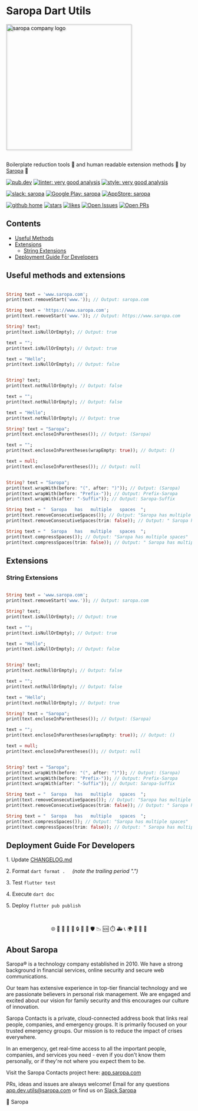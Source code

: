 # Saropa Dart Utils

<!-- markdownlint-disable MD033 - Disable No HTML -->
<img src="https://raw.githubusercontent.com/saropa/saropa_dart_utils/main/SaropaLogo2019_contrast-1200.png" alt="saropa company logo" style="filter: drop-shadow(0.2em 0.2em 0.13em rgba(68, 68, 68, 0.35));" width="340" />

<!-- [![Saropa Logo](SaropaLogo2019_contrast-1200.png)](https://saropa.com) -->
<br>
<br>

Boilerplate reduction tools 🚀 and human readable extension methods 🤖 by [Saropa][saropa_link] 🎈

<!-- More badges here: https://badgesgenerator.com/ -->
[![pub.dev](https://img.shields.io/pub/v/saropa_dart_utils.svg?label=Latest+Version)](https://pub.dev/packages/saropa_dart_utils) [![linter: very good analysis](https://img.shields.io/badge/license-GPL-purple.svg)](https://opensource.org/licenses/GPL) [![style: very good analysis](https://img.shields.io/badge/style-very_good_analysis-B22C89.svg)](https://pub.dev/packages/very_good_analysis)

 [![slack: saropa](https://img.shields.io/badge/slack-saropa-4A154B)](https://saropa.slack.com) [![Google Play: saropa](https://img.shields.io/badge/Google%20Play-Saropa%20Android-green)](https://play.google.com/store/apps/details?id=com.saropamobile.app&pli=1) [![AppStore: saropa](https://img.shields.io/badge/AppStore-Saropa%20iOS-6174B2?labelColor=)](https://apps.apple.com/us/app/saropa-contacts/id6447379943?platform=iphone)

[![github home](https://img.shields.io/badge/GitHub-Saropa-333?labelColor=555555)](https://github.com/saropa/saropa_dart_utils)  [![stars](https://badgen.net/github/stars/saropa/saropa_dart_utils?label=stars&color=green&icon=github)](https://github.com/saropa/saropa_dart_utils/stargazers) [![likes](https://img.shields.io/pub/likes/saropa_dart_utils?logo=flutter)](https://pub.dev/packages/saropa_dart_utils/score) [![Open Issues](https://badgen.net/github/open-issues/saropa/saropa_dart_utils?label=Open+Issues&color=green)](https://GitHub.com/saropa/saropa_dart_utils/issues) [![Open PRs](https://badgen.net/github/open-prs/saropa/saropa_dart_utils?label=Open+PRs&color=green)](https://GitHub.com/saropa/saropa_dart_utils/pulls)

## Contents

- [Useful Methods](#useful-methods-and-extensions)
- [Extensions](#extensions)
  - [String Extensions](#string-extensions)
- [Deployment Guide For Developers](#deployment-guide-for-developers)

## Useful methods and extensions

```dart

String text = 'www.saropa.com';
print(text.removeStart('www.')); // Output: saropa.com

String text = 'https://www.saropa.com';
print(text.removeStart('www.')); // Output: https://www.saropa.com

String? text;
print(text.isNullOrEmpty); // Output: true

text = "";
print(text.isNullOrEmpty); // Output: true

text = "Hello";
print(text.isNullOrEmpty); // Output: false


String? text;
print(text.notNullOrEmpty); // Output: false

text = "";
print(text.notNullOrEmpty); // Output: false

text = "Hello";
print(text.notNullOrEmpty); // Output: true

String? text = "Saropa";
print(text.encloseInParentheses()); // Output: (Saropa)

text = "";
print(text.encloseInParentheses(wrapEmpty: true)); // Output: ()

text = null;
print(text.encloseInParentheses()); // Output: null


String? text = "Saropa";
print(text.wrapWith(before: "(", after: ")")); // Output: (Saropa)
print(text.wrapWith(before: "Prefix-")); // Output: Prefix-Saropa
print(text.wrapWith(after: "-Suffix")); // Output: Saropa-Suffix

String text = "  Saropa   has   multiple   spaces  ";
print(text.removeConsecutiveSpaces()); // Output: "Saropa has multiple spaces"
print(text.removeConsecutiveSpaces(trim: false)); // Output: " Saropa has multiple spaces "

String text = "  Saropa   has   multiple   spaces  ";
print(text.compressSpaces()); // Output: "Saropa has multiple spaces"
print(text.compressSpaces(trim: false)); // Output: " Saropa has multiple spaces "

```

## Extensions

### String Extensions

```dart

String text = 'www.saropa.com';
print(text.removeStart('www.')); // Output: saropa.com

String? text;
print(text.isNullOrEmpty); // Output: true

text = "";
print(text.isNullOrEmpty); // Output: true

text = "Hello";
print(text.isNullOrEmpty); // Output: false


String? text;
print(text.notNullOrEmpty); // Output: false

text = "";
print(text.notNullOrEmpty); // Output: false

text = "Hello";
print(text.notNullOrEmpty); // Output: true

String? text = "Saropa";
print(text.encloseInParentheses()); // Output: (Saropa)

text = "";
print(text.encloseInParentheses(wrapEmpty: true)); // Output: ()

text = null;
print(text.encloseInParentheses()); // Output: null


String? text = "Saropa";
print(text.wrapWith(before: "(", after: ")")); // Output: (Saropa)
print(text.wrapWith(before: "Prefix-")); // Output: Prefix-Saropa
print(text.wrapWith(after: "-Suffix")); // Output: Saropa-Suffix

String text = "  Saropa   has   multiple   spaces  ";
print(text.removeConsecutiveSpaces()); // Output: "Saropa has multiple spaces"
print(text.removeConsecutiveSpaces(trim: false)); // Output: " Saropa has multiple spaces "

String text = "  Saropa   has   multiple   spaces  ";
print(text.compressSpaces()); // Output: "Saropa has multiple spaces"
print(text.compressSpaces(trim: false)); // Output: " Saropa has multiple spaces "


```

## Deployment Guide For Developers

1.⁠ ⁠Update [CHANGELOG.md](CHANGELOG.md)

2.⁠ Format ⁠```dart format .```
&nbsp;&nbsp;&nbsp;&nbsp;_(note the trailing period ".")_

3.⁠ ⁠Test ```flutter test```⁠

4.⁠ ⁠Execute ⁠```dart doc```

5.⁠ ⁠Deploy ⁠```flutter pub publish```

<br>
<p align="center">🌐 📖 👥 🏢 🚨 🔒 🤝 🎯 🛡️  📉 🆘 ⏱️ 🚑 📞 🌍 🔄 📲 💼</p>

## About Saropa

Saropa®️ is a technology company established in 2010. We have a strong background in financial services, online security and secure web communications.

Our team has extensive experience in top-tier financial technology and we are passionate believers in personal risk management. We are engaged and excited about our vision for family security and this encourages our culture of innovation.

Saropa Contacts is a private, cloud-connected address book that links real people, companies, and emergency groups. It is primarily focused on your trusted emergency groups. Our mission is to reduce the impact of crises everywhere.

In an emergency, get real-time access to all the important people, companies, and services you need - even if you don't know them personally, or if they're not where you expect them to be.

Visit the Saropa Contacts project here: [app.saropa.com](https://app.saropa.com)

PRs, ideas and issues are always welcome! Email for any questions [app.dev.utils@saropa.com](mailto:app.dev.utils@saropa.com) or find us on [Slack Saropa](https://saropa.slack.com)

💙 Saropa

[saropa_link]: https://saropa.com

<!-- Github Repo Link -->